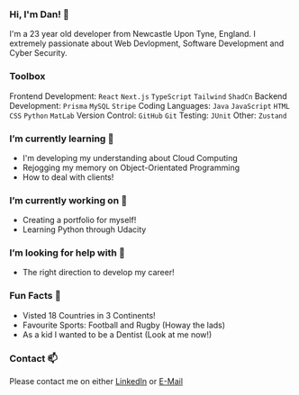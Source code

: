 ### Hi, I'm Dan! 👋

I'm a 23 year old developer from Newcastle Upon Tyne, England. I extremely passionate about Web Devlopment, Software Development and Cyber Security.

### Toolbox
Frontend Development: `React` `Next.js` `TypeScript` `Tailwind` `ShadCn`
Backend Development: `Prisma` `MySQL` `Stripe`
Coding Languages: `Java` `JavaScript` `HTML` `CSS` `Python` `MatLab`
Version Control: `GitHub` `Git`
Testing: `JUnit`
Other: `Zustand`

### I’m currently learning 🌻

  - I'm developing my understanding about Cloud Computing
  - Rejogging my memory on Object-Orientated Programming
  - How to deal with clients!

### I’m currently working on 🔭

  - Creating a portfolio for myself!
  - Learning Python through Udacity

### I’m looking for help with 🤔

  - The right direction to develop my career!

### Fun Facts 🥑

  - Visted 18 Countries in 3 Continents!
  - Favourite Sports: Football and Rugby (Howay the lads)
  - As a kid I wanted to be a Dentist (Look at me now!)

### Contact 📫

Please contact me on either [LinkedIn](https://www.linkedin.com/in/daniel-jones-a4a85b23a/) or [E-Mail](mailto:dan_jones1107@hotmail.com?subject=[GitHub]%20Enquiry%20From%20GitHub)

